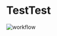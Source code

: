 # TestTest
![workflow](https://github.com/tu-darmstadt-ros-pkg/hector_math/actions/workflows/ci.yml/badge.svg)
